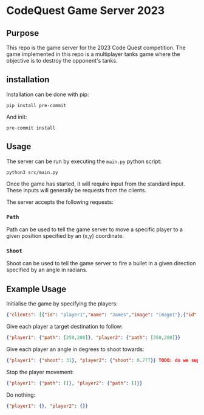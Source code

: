 # CodeQuest Game Server 2023

## Purpose
This repo is the game server for the 2023 Code Quest competition. The game implemented in this repo is a multiplayer tanks game where the objective is to destroy the opponent's tanks.

## installation
Installation can be done with pip:
```shell
pip install pre-commit
```

And init:
```
pre-commit install
```

## Usage
The server can be run by executing the `main.py` python script:
```
python3 src/main.py
```

Once the game has started, it will require input from the standard input. These inputs will generally be requests from the clients.

The server accepts the following requests:

### `Path`
Path can be used to tell the game server to move a specific player to a given position specified by an (x,y) coordinate.

### `Shoot`
Shoot can be used to tell the game server to fire a bullet in a given direction specified by an angle in radians.

## Example Usage
Initialise the game by specifying the players:
```json
{"clients": [{"id": "player1","name": "James","image": "image1"},{"id": "player2","name": "John","image": "image2"}]}
```

Give each player a target destination to follow:
```json
{"player1": {"path": [250,200]}, "player2": {"path": [350,200]}}
```

Give each player an angle in degrees to shoot towards:
```json
{"player1": {"shoot": 31}, "player2": {"shoot": 0.777}} TODO: do we support floating point degrees?
```

Stop the player movement:
```json
{"player1": {"path": []}, "player2": {"path": []}}
```

Do nothing:
```json
{"player1": {}, "player2": {}}
```
